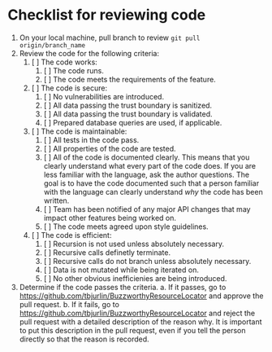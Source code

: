 # Checklist for reviewing code

1. On your local machine, pull branch to review `git pull origin/branch_name`
2. Review the code for the following criteria:
    1. [ ] The code works:
        1. [ ] The code runs.
        2. [ ] The code meets the requirements of the feature.
    2. [ ] The code is secure:
        1. [ ] No vulnerabilities are introduced.
        2. [ ] All data passing the trust boundary is sanitized.
        3. [ ] All data passing the trust boundary is validated.
        4. [ ] Prepared database queries are used, if applicable.
    3. [ ] The code is maintainable:
        1. [ ] All tests in the code pass.
        2. [ ] All properties of the code are tested.
        3. [ ] All of the code is documented clearly. This means that you clearly understand what every part of the code does. If you are less familiar with the language, ask the author questions. The goal is to have the code documented such that a person familiar with the language can clearly understand _why_ the code has been written.
        4. [ ] Team has been notified of any major API changes that may impact other features being worked on.
        5. [ ] The code meets agreed upon style guidelines.
    4. [ ] The code is efficient:
        1. [ ] Recursion is not used unless absolutely necessary.
        2. [ ] Recursive calls definetly terminate.
        3. [ ] Recursive calls do not branch unless absolutely necessary.
        4. [ ] Data is not mutated while being iterated on.
        5. [ ] No other obvious inefficienies are being introduced.
3. Determine if the code passes the criteria.
    a. If it passes, go to https://github.com/tbjurlin/BuzzworthyResourceLocator and approve the pull request.
    b. If it fails, go to https://github.com/tbjurlin/BuzzworthyResourceLocator and reject the pull request with a detailed description of the reason why. It is important to put this description in the pull request, even if you tell the person directly so that the reason is recorded.